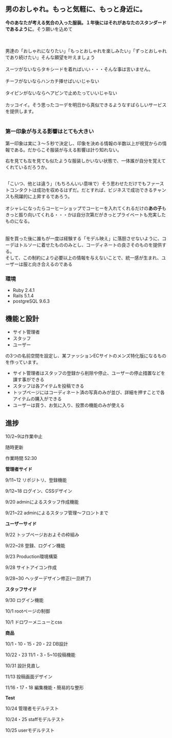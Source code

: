 男のおしゃれ。もっと気軽に、もっと身近に。
-

**今のあなたが考える気合の入った服装。１年後にはそれがあなたのスタンダードであるように**。そう願いを込めて

<br />
<br />
男達の「おしゃれになりたい」「もっとおしゃれを楽しみたい」「ずっとおしゃれであり続けたい」そんな願望を叶えましょう

<br />
<br />
スーツがないならタキシードを着ればいい・・・そんな事は言いません。
<br />
<br />
チーフがないならハンカチ挿せばいいじゃない
<br />
<br />
タイピンがないならヘアピンで止めたっていいじゃない
<br />
<br />
カッコイイ。そう思ったコーデを明日から真似できるようなすばらしいサービスを提供します。
<br />
<br />

### 第一印象が与える影響はとても大きい

第一印象は実に３〜５秒で決定し、印象を決める情報の半数以上が視覚からの情報である。だからこそ服装が与える影響は計り知れない。

右を見ても左を見ても似たような服装しかいない状態で、一体誰が自分を覚えてくれているだろうか。

<br />
「こいつ、他とは違う」（もちろんいい意味で）そう思わせただけでもファーストコンタクトは成功を収めるはずだ。だとすれば、ビジネスで成功できるチャンスも飛躍的に上昇するであろう。

<br />
<br />
オシャレになったらコーヒーショップでコーヒーを入れてくれるだけの<strong>あの子</strong>もきっと振り向いてくれる・・・かは自分次第だがきっとプライベートも充実したものになる。

<br />
<br />
<br />
服を買った後に誰もが一度は経験する「モデル映え」に落胆させないように、コーデはトルソーに着せたもののみとし、コーディネートの良さそのものを提供する。

<br />
そして、この制約により必要以上の情報を与えないことで、統一感が生まれ、ユーザーは服と向き合えるのである


### 環境

* Ruby 2.4.1
* Rails 5.1.4
* postgreSQL 9.6.3



機能と設計
-

* サイト管理者
* スタッフ
* ユーザー

の3つの名前空間を設定し、某ファッションECサイトのメンズ特化版になるものを作っています。

* サイト管理者はスタッフの登録から削除や停止、ユーザーの停止措置などを課す事ができる
* スタッフは各アイテムを投稿できる
* トップページにはコーディネート済の写真のみが並び、詳細を押すことで各アイテムの購入ができる
* ユーザーは買う、お気に入り、投票の機能のみが使える


進捗
-

10/2~9は作業中止


随時更新

作業時間 52:30


**管理者サイド**

9/11~12 リポジトリ、登録機能

9/12~18 ログイン、CSSデザイン

9/20 adminによるスタッフ作成機能

9/21~22 adminによるスタッフ管理〜フロントまで

**ユーザーサイド**

9/22 トップページおおよその枠組み

9/22~28 登録、ログイン機能

9/23 Production環境構築

9/28 サイトアイコン作成

9/28~30 ヘッダーデザイン修正(一旦終了)


**スタッフサイド**

9/30 ログイン機能

10/1 rootページの制御

10/1 ドロワーメニューとcss


**商品**

10/1・10・15・20・22 DB設計

10/22・23 11/1・3・5~10投稿機能

10/31 設計見直し

11/13 投稿画面デザイン

11/16・17・18 編集機能・簡易的な整形


**Test**

10/24 管理者モデルテスト

10/24・25 staffモデルテスト

10/25 userモデルテスト
